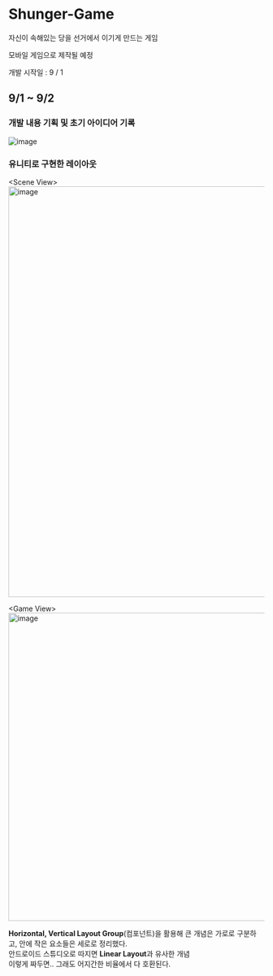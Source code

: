 # Shunger-Game
자신이 속해있는 당을 선거에서 이기게 만드는 게임

모바일 게임으로 제작될 예정

개발 시작일 : 9 / 1

## 9/1 ~ 9/2

### 개발 내용 기획 및 초기 아이디어 기록  
![image](https://user-images.githubusercontent.com/68889645/188362811-14132762-722b-414f-83ff-92ae2ea1d83e.png)

### 유니티로 구현한 레이아웃  
  
    
\<Scene View>  
<img width="808" alt="image" src="https://user-images.githubusercontent.com/68889645/188370210-79ff8f6b-b378-49ab-b59e-7d32c4e63444.png">

\<Game View>  
<img width="606" alt="image" src="https://user-images.githubusercontent.com/68889645/188370812-221409df-4794-4ac1-b6ed-bf7753530748.png">



<b>Horizontal, Vertical Layout Group</b>(컴포넌트)을 활용해 큰 개념은 가로로 구분하고, 안에 작은 요소들은 세로로 정리했다.  
안드로이드 스튜디오로 따지면 <b>Linear Layout</b>과 유사한 개념  
이렇게 짜두면.. 그래도 어지간한 비율에서 다 호환된다.





